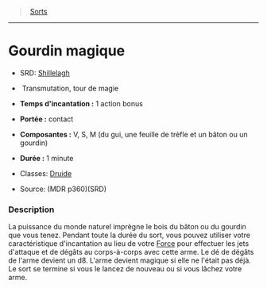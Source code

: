 ﻿---
!SpellItem
Family: SpellHD
Level: tour de magie
Type: Transmutation
CastingTime: 1 action bonus
Range: contact
Components: V, S, M (du gui, une feuille de trèfle et un bâton ou un gourdin)
Duration: 1 minute
Classes: '[Druide](hd_druid.md)'
Id: spells_hd.md#gourdin-magique
ParentLink: spells_hd.md#sorts
Name: Gourdin magique
ParentName: Sorts
NameLevel: 1
AltName: '[Shillelagh](srd_spells_shillelagh.md)'
Source: (MDR p360)(SRD)
Attributes: {}
AttributesDictionary: >+
  {}

---
> [Sorts](hd_spells.md)

---

# Gourdin magique

- SRD: [Shillelagh](srd_spells_shillelagh.md)

-  Transmutation, tour de magie

- **Temps d'incantation :** 1 action bonus

- **Portée :** contact

- **Composantes :** V, S, M (du gui, une feuille de trèfle et un bâton ou un gourdin)

- **Durée :** 1 minute

- Classes: [Druide](hd_druid.md)

- Source: (MDR p360)(SRD)

### Description

La puissance du monde naturel imprègne le bois du bâton ou du gourdin que vous tenez. Pendant toute la durée du sort, vous pouvez utiliser votre caractéristique d'incantation au lieu de votre [Force](hd_abilities_strength.md) pour effectuer les jets d'attaque et de dégâts au corps-à-corps avec cette arme. Le dé de dégâts de l'arme devient un d8. L'arme devient magique si elle ne l'était pas déjà. Le sort se termine si vous le lancez de nouveau ou si vous lâchez votre arme.

